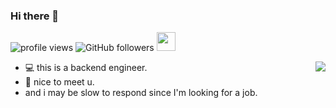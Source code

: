### Hi there 👋

![profile views](https://komarev.com/ghpvc/?username=x-hw&label=PROFILE+VIEWS)
![GitHub followers](https://img.shields.io/github/followers/x-hw?style=social)
<img src="https://media.giphy.com/media/WUlplcMpOCEmTGBtBW/giphy.gif" width="30"></img>

<img align="right" src="https://github-readme-stats.vercel.app/api?username=x-hw&hide=prs,issues,contribs&count_private=true&show_icons=true&include_all_commits=true&hide_title=true" />

- 💻 this is a backend engineer.
- 🤝 nice to meet u.
- and i may be slow to respond since I'm looking for a job.
